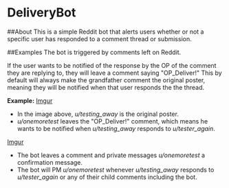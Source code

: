 # DeliveryBot

##About
This is a simple Reddit bot that alerts users whether or not a specific user has responded to a comment thread or submission.

##Examples
The bot is triggered by comments left on Reddit.

If the user wants to be notified of the response by the OP of the comment they are replying to, they will leave a comment saying "OP_Deliver!" This by default will always make the grandfather comment the original poster, meaning they will be notified when that user responds the the thread.

**Example:**
[Imgur](http://i.imgur.com/T0wWmq3.png "Example Image 1")

* In the image above, *u/testing_away* is the original poster.
* *u/onemoretest* leaves the "OP_Deliver!" comment, which means he wants to be notified when *u/testing_away* responds to *u/tester_again*.

[Imgur](http://i.imgur.com/bixAM6H.png "Example Image 2")

* The bot leaves a comment and private messages *u/onemoretest* a confirmation message.
* The bot will PM *u/onemoretest* whenever *u/testing_away* responds to *u/tester_again* or any of their child comments including the bot.
